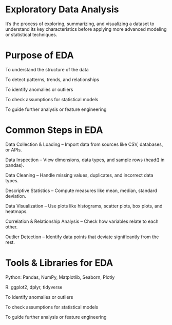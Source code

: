 # Exploratory Data Analysis 

It’s the process of exploring, summarizing, and visualizing a dataset to understand its key characteristics before applying more advanced modeling or statistical techniques.

# Purpose of EDA

To understand the structure of the data

To detect patterns, trends, and relationships

To identify anomalies or outliers

To check assumptions for statistical models

To guide further analysis or feature engineering

# Common Steps in EDA

Data Collection & Loading – Import data from sources like CSV, databases, or APIs.

Data Inspection – View dimensions, data types, and sample rows (head() in pandas).

Data Cleaning – Handle missing values, duplicates, and incorrect data types.

Descriptive Statistics – Compute measures like mean, median, standard deviation.

Data Visualization – Use plots like histograms, scatter plots, box plots, and heatmaps.

Correlation & Relationship Analysis – Check how variables relate to each other.

Outlier Detection – Identify data points that deviate significantly from the rest.

# Tools & Libraries for EDA

Python: Pandas, NumPy, Matplotlib, Seaborn, Plotly

R: ggplot2, dplyr, tidyverse

To identify anomalies or outliers

To check assumptions for statistical models

To guide further analysis or feature engineering

